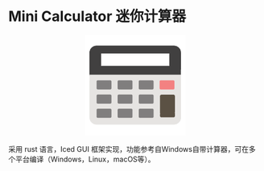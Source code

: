 # Mini Calculator 迷你计算器

<div style="text-align: center"><img src="src/icon.png"/></div>

采用 rust 语言，Iced GUI 框架实现，功能参考自Windows自带计算器，可在多个平台编译（Windows，Linux，macOS等）。
